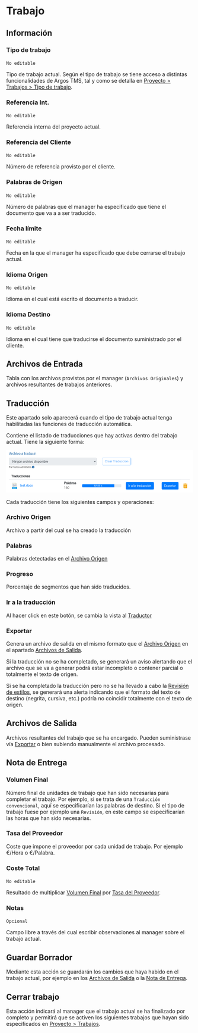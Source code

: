 # Trabajo

## Información

### Tipo de trabajo

`No editable`

Tipo de trabajo actual. Según el tipo de trabajo se tiene acceso a distintas funcionalidades de Argos TMS, tal y como se detalla en [Proyecto > Trabajos > Tipo de trabajo](referencia/proyecto.md#tipo-de-trabajo).

### Referencia Int.

`No editable`

Referencia interna del proyecto actual.

### Referencia del Cliente

`No editable`

Número de referencia provisto por el cliente.

### Palabras de Origen

`No editable`

Número de palabras que el manager ha especificado que tiene el documento que va a a ser traducido.

### Fecha límite

`No editable`

Fecha en la que el manager ha especificado que debe cerrarse el trabajo actual.

### Idioma Origen

`No editable`

Idioma en el cual está escrito el documento a traducir.

### Idioma Destino

`No editable`

Idioma en el cual tiene que traducirse el documento suministrado por el cliente.

## Archivos de Entrada

Tabla con los archivos provistos por el manager (`Archivos Originales`) y archivos resultantes de trabajos anteriores.

## Traducción 

Este apartado solo aparecerá cuando el tipo de trabajo actual tenga habilitadas las funciones de traducción automática.

Contiene el listado de traducciones que hay activas dentro del trabajo actual. Tiene la siguiente forma:

![Traducción Automatizada](../_media/traduccion-automatizada.png)

Cada traducción tiene los siguientes campos y operaciones:

### Archivo Origen

Archivo a partir del cual se ha creado la traducción

### Palabras

Palabras detectadas en el [Archivo Origen](#archivo-origen)

### Progreso

Porcentaje de segmentos que han sido traducidos.

### Ir a la traducción

Al hacer click en este botón, se cambia la vista al [Traductor](referencia/traductor.md#traductor)

### Exportar

Genera un archivo de salida en el mismo formato que el [Archivo Origen](#archivo-origen) en el apartado [Archivos de Salida](#archivos-de-salida).

Si la traducción no se ha completado, se generará un aviso alertando que el archivo que se va a generar podrá estar incompleto o contener parcial o totalmente el texto de origen.

Si se ha completado la traducción pero no se ha llevado a cabo la [Revisión de estilos](referencia/traductor.md#revisión-de-estilos), se generará una alerta indicando que el formato del texto de destino (negrita, cursiva, etc.) podría no coincidir totalmente con el texto de origen.

## Archivos de Salida

Archivos resultantes del trabajo que se ha encargado. Pueden suministrase vía [Exportar](#exportar) o bien subiendo manualmente el archivo procesado.

## Nota de Entrega

### Volumen Final

Número final de unidades de trabajo que han sido necesarias para completar el trabajo. Por ejemplo, si se trata de una `Traducción convencional`, aquí se especificarían las palabras de destino. Si el tipo de trabajo fuese por ejemplo una `Revisión`, en este campo se especificarían las horas que han sido necesarias.

### Tasa del Proveedor
 
Coste que impone el proveedor por cada unidad de trabajo. Por ejemplo €/Hora o €/Palabra.

### Coste Total

`No editable`

Resultado de multiplicar [Volumen Final](#volumen-final) por [Tasa del Proveedor](#tasa-del-proveedor).

### Notas

`Opcional`

Campo libre a través del cual escribir observaciones al manager sobre el trabajo actual.

## Guardar Borrador

Mediante esta acción se guardarán los cambios que haya habido en el trabajo actual, por ejemplo en los [Archivos de Salida](#archivos-de-salida) o la [Nota de Entrega](#nota-de-entrega).

## Cerrar trabajo

Esta acción indicará al manager que el trabajo actual se ha finalizado por completo y permitirá que se activen los siguientes trabajos que hayan sido especificados en [Proyecto > Trabajos](proyecto.md#trabajos).
